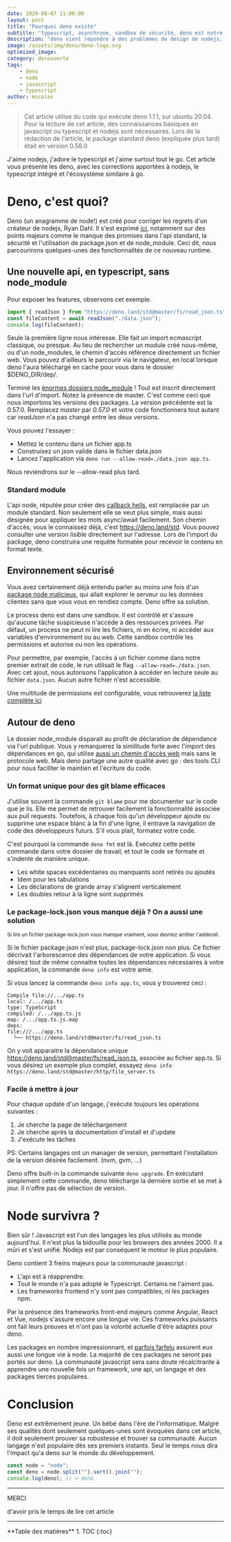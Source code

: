 ```yaml
---
date: 2020-08-07 11:00:00
layout: post
title: "Pourquoi deno existe"
subtitle: "typescript, asynchrone, sandbox de sécurité, deno est notre ami"
description: "deno vient répondre à des problèmes de design de nodejs, et apporte son lot de modernité"
image: /assets/img/deno/deno-logo.svg
optimized_image:
category: decouverte
tags:
    - deno
    - node
    - javascript
    - typescript
author: mscolas
---
```


> Cet article utilise du code qui exécute deno 1.1.1, sur ubuntu 20.04.
> Pour la lecture de cet article, des connaissances basiques en javascript ou typescript et nodejs sont nécessaires.
> Lors de la rédaction de l'article, le package standard deno (expliquée plus tard) était en version 0.58.0

J'aime nodejs, j'adore le typescript et j'aime surtout tout le go. Cet article vous présente les deno, avec les corrections apportées à nodejs, le typescript intégré et l'écosystème similaire à go.

# Deno, c'est quoi?

Deno (un anagramme de node!) est créé pour corriger les regrets d'un créateur de nodejs, Ryan Dahl. Il s'est exprimé [ici](https://www.youtube.com/watch?v=M3BM9TB-8yA), notamment sur des points majeurs comme le manque des promises dans l'api standard, la sécurité et l'utilisation de package.json et de node_module. Ceci dit, nous parcourirons quelques-unes des fonctionnalités de ce nouveau runtime.

## Une nouvelle api, en typescript, sans node_module

Pour exposer les features, observons cet exemple.

```typescript
import { readJson } from "https://deno.land/std@master/fs/read_json.ts";
const fileContent = await readJson("./data.json");
console.log(fileContent);
```

Seule la première ligne nous intéresse. Elle fait un import ecmascript classique, ou presque. Au lieu de rechercher un module créé nous-même, ou d'un node_modules, le chemin d'accès référence directement un fichier web. Vous pouvez d'ailleurs le parcourir via le navigateur, en local lorsque deno l'aura téléchargé en cache pour vous dans le dossier $DENO_DIR/dep/.

Terminé les [énormes dossiers node_module](https://www.reddit.com/r/ProgrammerHumor/comments/6m6zrk/i_figured_you_guys_would_enjoy_this/) ! Tout est inscrit directement dans l'url d'import. Notez la présence de master. C'est comme ceci que nous importons les versions des packages. La version précédente est la 0.57.0. Remplacez _master_ par _0.57.0_ et votre code fonctionnera tout autant car *readJson* n'a pas changé entre les deux versions.

Vous pouvez l'essayer :

* Mettez le contenu dans un fichier app.ts
* Construisez un json valide dans le fichier data.json
* Lancez l'application via `deno run --allow-read=./data.json app.ts`.

Nous reviendrons sur le --allow-read plus tard.

### Standard module

L'api node, réputée pour créer des [callback hells](http://callbackhell.com/), est remplacée par un module standard. Non seulement elle se veut plus simple, mais aussi designée pour appliquer les mots async/await facilement. Son chemin d'accès, vous le connaissez déjà, c'est https://deno.land/std. Vous pouvez consulter une version lisible directement sur l'adresse. Lors de l'import du package, deno construira une requête formatée pour recevoir le contenu en format texte.

## Environnement sécurisé

Vous avez certainement déjà entendu parler au moins une fois d'un [package node malicieux](https://www.zdnet.com/article/microsoft-spots-malicious-npm-package-stealing-data-from-unix-systems/), qui allait explorer le serveur ou les données clientes sans que vous vous en rendiez compte. Deno offre sa solution.

Le process deno est dans une sandbox. Il est contrôlé et s'assure qu'aucune tâche suspicieuse n'accède à des ressources privées. Par défaut, un process ne peut ni lire les fichiers, ni en écrire, ni accéder aux variables d'environnement ou au web. Cette sandbox contrôle les permissions et autorise ou non les opérations.

Pour permettre, par exemple, l'accès à un fichier comme dans notre premier extrait de code, le run utilisait le flag `--allow-read=./data.json`. Avec cet ajout, nous autorisons l'application à accéder en lecture seule au fichier `data.json`. Aucun autre fichier n'est accessible.

Une multitude de permissions est  configurable, vous retrouverez [la liste complète ici](https://deno.land/manual/getting_started/permissions)

## Autour de deno

Le dossier node_module disparait au profit de déclaration de dépendance via l'url publique. Vous y remarquerez la similitude forte avec l'import des dépendances en go, qui utilise [aussi un chemin d'accès web](https://github.com/hashicorp/consul/blob/master/connect/proxy/listener.go#L13-L16) mais sans le protocole web. Mais deno partage une autre qualité avec go : des tools CLI pour nous faciliter le maintien et l'écriture du code.

### Un format unique pour des git blame efficaces

J'utilise souvent la commande `git blame` pour me documenter sur le code que je lis. Elle me permet de retrouver facilement la fonctionnalité associée aux pull requests. Toutefois, à chaque fois qu'un développeur ajoute ou supprime une espace blanc à la fin d'une ligne, il entrave la navigation de code des développeurs futurs. S'il vous plait, formatez votre code.

C'est pourquoi la commande `deno fmt` est là. Exécutez cette petite commande dans votre dossier de travail, et tout le code se formate et s'indente de manière unique.

* Les white spaces excédentaires ou manquants sont retirés ou ajoutés
* Idem pour les tabulations
* Les déclarations de grande array s'alignent verticalement
* Les doubles retour à la ligne sont supprimés

### Le package-lock.json vous manque déjà ? On a aussi une solution

<sub>Si lire un fichier package-lock.json vous manque vraiment, vous devriez arrêter l'adderall.</sub>

Si le fichier package.json n'est plus, package-lock.json non plus. Ce fichier décrivait l'arborescence des dépendances de votre application. Si vous désirez tout de même connaitre toutes les dépendances nécessaires à votre application, la commande `deno info` est votre amie.

Si vous lancez la commande `deno info app.ts`, vous y trouverez ceci :

```text
Compile file://.../app.ts
local: /.../app.ts
type: TypeScript
compiled: /.../app.ts.js
map: /.../app.ts.js.map
deps:
file:///.../app.ts
  └── https://deno.land/std@master/fs/read_json.ts
```

On y voit apparaitre la dépendance unique https://deno.land/std@master/fs/read_json.ts, associée au fichier app.ts. Si vous désirez un exemple plus complet, essayez `deno info https://deno.land/std@master/http/file_server.ts`

### Facile à mettre à jour

Pour chaque update d'un langage, j'exécute toujours les opérations suivantes :

1. Je cherche la page de téléchargement
2. Je cherche après la documentation d'install et d'update
3. J'exécute les tâches

PS: Certains langages ont un manager de version, permettant l'installation de la version désirée facilement. (nvm, gvm, ...)

Deno offre built-in la commande suivante `deno upgrade`. En exécutant simplement cette commande, deno télécharge la dernière sortie et se met à jour. Il n'offre pas de sélection de version.

# Node survivra ?

Bien sûr ! Javascript est l'un des langages les plus utilisés au monde aujourd'hui. Il n'est plus la bidouille pour les browsers des années 2000. Il a mûri et s'est unifié. Nodejs est par conséquent le moteur le plus populaire.

Deno contient 3 freins majeurs pour la communauté javascript :

* L'api est à réapprendre.
* Tout le monde n'a pas adopté le Typescript. Certains ne l'aiment pas.
* Les frameworks frontend n'y sont pas compatibles, ni les packages npm.

Par la présence des frameworks front-end majeurs comme Angular, React et Vue, nodejs s'assure encore une longue vie. Ces frameworks puissants ont fait leurs preuves et n'ont pas la volonté actuelle d'être adaptés pour deno.

Les packages en nombre impressionnant, et [parfois farfelu](https://www.npmjs.com/package/is-thirteen) assurent eux aussi une longue vie à node. La majorité de ces packages ne seront pas portés sur deno. La communauté javascript sera sans doute récalcitrante à apprendre une nouvelle fois un framework, une api, un langage et des packages tierces populaires.

# Conclusion

Deno est extrêmement jeune. Un bébé dans l'ère de l'informatique. Malgré ses qualités dont seulement quelques-unes sont évoquées dans cet article, il doit seulement prouver sa robustesse et trouver sa communauté. Aucun langage n'est populaire dès ses premiers instants. Seul le temps nous dira l'impact qu'a deno sur le monde du développement.

```typescript
const node = "node";
const deno = node.split("").sort().join("");
console.log(deno); // > deno
```

---
<div class="gratitude">
    <span>MERCI</span>
    <p>d'avoir pris le temps de lire cet article</p>
</div>

---

<div id="toc"></div>
**Table des matières**
1. TOC
{:toc}
